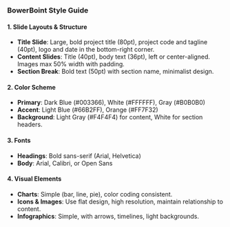 ### **BowerBoint Style Guide**

#### **1. Slide Layouts & Structure**
- **Title Slide**: Large, bold project title (80pt), project code and tagline (40pt), logo and date in the bottom-right corner.
- **Content Slides**: Title (40pt), body text (36pt), left or center-aligned. Images max 50% width with padding.
- **Section Break**: Bold text (50pt) with section name, minimalist design.

#### **2. Color Scheme**
- **Primary**: Dark Blue (#003366), White (#FFFFFF), Gray (#B0B0B0)
- **Accent**: Light Blue (#66B2FF), Orange (#FF7F32)
- **Background**: Light Gray (#F4F4F4) for content, White for section headers.

#### **3. Fonts**
- **Headings**: Bold sans-serif (Arial, Helvetica)
- **Body**: Arial, Calibri, or Open Sans

#### **4. Visual Elements**
- **Charts**: Simple (bar, line, pie), color coding consistent.
- **Icons & Images**: Use flat design, high resolution, maintain relationship to content.
- **Infographics**: Simple, with arrows, timelines, light backgrounds.
